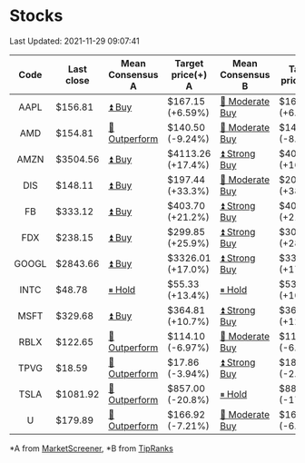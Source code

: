 # Stocks
Last Updated: 2021-11-29 09:07:41

|Code|Last close|Mean Consensus A|Target price(+) A|Mean Consensus B|Target price(+) B|
|:--:|-|-|-|-|-|
|AAPL|$156.81|[⏫ Buy](https://m.marketscreener.com/quote/stock/-4849/)|$167.15 (+6.59%)|[🔼 Moderate Buy](https://www.tipranks.com/stocks/aapl/forecast)|$166.92 (+6.22%)|
|AMD|$154.81|[🔼 Outperform](https://m.marketscreener.com/quote/stock/-19475876/)|$140.50 (-9.24%)|[🔼 Moderate Buy](https://www.tipranks.com/stocks/amd/forecast)|$141.80 (-8.22%)|
|AMZN|$3504.56|[⏫ Buy](https://m.marketscreener.com/quote/stock/-12864605/)|$4113.26 (+17.4%)|[⏫ Strong Buy](https://www.tipranks.com/stocks/amzn/forecast)|$4095.00 (+16.88%)|
|DIS|$148.11|[⏫ Buy](https://m.marketscreener.com/quote/stock/-4842/)|$197.44 (+33.3%)|[🔼 Moderate Buy](https://www.tipranks.com/stocks/dis/forecast)|$205.10 (+38.75%)|
|FB|$333.12|[⏫ Buy](https://m.marketscreener.com/quote/stock/-10547141/)|$403.70 (+21.2%)|[⏫ Strong Buy](https://www.tipranks.com/stocks/fb/forecast)|$406.31 (+21.87%)|
|FDX|$238.15|[⏫ Buy](https://m.marketscreener.com/quote/stock/-12585/)|$299.85 (+25.9%)|[⏫ Strong Buy](https://www.tipranks.com/stocks/fdx/forecast)|$304.65 (+28.52%)|
|GOOGL|$2843.66|[⏫ Buy](https://m.marketscreener.com/quote/stock/-24203373/)|$3326.01 (+17.0%)|[⏫ Strong Buy](https://www.tipranks.com/stocks/googl/forecast)|$3328.08 (+17.10%)|
|INTC|$48.78|[⏸ Hold](https://m.marketscreener.com/quote/stock/-4829/)|$55.33 (+13.4%)|[⏸ Hold](https://www.tipranks.com/stocks/intc/forecast)|$53.90 (+10.81%)|
|MSFT|$329.68|[⏫ Buy](https://m.marketscreener.com/quote/stock/-4835/)|$364.81 (+10.7%)|[⏫ Strong Buy](https://www.tipranks.com/stocks/msft/forecast)|$369.36 (+12.03%)|
|RBLX|$122.65|[🔼 Outperform](https://m.marketscreener.com/quote/stock/-117793644/)|$114.10 (-6.97%)|[🔼 Moderate Buy](https://www.tipranks.com/stocks/rblx/forecast)|$114.78 (-6.43%)|
|TPVG|$18.59|[🔼 Outperform](https://m.marketscreener.com/quote/stock/-15933327/)|$17.86 (-3.94%)|[⏫ Strong Buy](https://www.tipranks.com/stocks/tpvg/forecast)|$18.13 (-2.47%)|
|TSLA|$1081.92|[🔼 Outperform](https://m.marketscreener.com/quote/stock/-6344549/)|$857.00 (-20.8%)|[⏸ Hold](https://www.tipranks.com/stocks/tsla/forecast)|$887.38 (-17.91%)|
|U|$179.89|[🔼 Outperform](https://m.marketscreener.com/quote/stock/-112492634/)|$166.92 (-7.21%)|[🔼 Moderate Buy](https://www.tipranks.com/stocks/u/forecast)|$168.63 (-6.19%)|


*A from [MarketScreener](https://www.marketscreener.com), *B from [TipRanks](https://www.tipranks.com)
